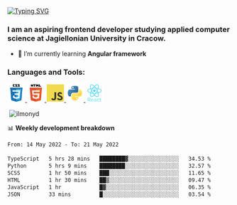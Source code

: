 [![Typing SVG](https://readme-typing-svg.herokuapp.com?color=%23e07a5f&size=40&center=false&vCenter=true&multiline=true&width=900&height=70&lines=Hi%2C+my+name+is+Oleg)](https://git.io/typing-svg)

<h3>
  I am an aspiring frontend developer studying applied computer science at Jagiellonian University in Cracow.</h3>

- 🌱 I’m currently learning **Angular framework**

<p align="left">
</p>


<h3 align="left">Languages and Tools:</h3>
<p align="left"> <a href="https://www.w3schools.com/css/" target="_blank" rel="noreferrer"> <img src="https://raw.githubusercontent.com/devicons/devicon/master/icons/css3/css3-original-wordmark.svg" alt="css3" width="40" height="40"/> </a> <a href="https://www.w3.org/html/" target="_blank" rel="noreferrer"> <img src="https://raw.githubusercontent.com/devicons/devicon/master/icons/html5/html5-original-wordmark.svg" alt="html5" width="40" height="40"/> </a> <a href="https://developer.mozilla.org/en-US/docs/Web/JavaScript" target="_blank" rel="noreferrer"> <img src="https://raw.githubusercontent.com/devicons/devicon/master/icons/javascript/javascript-original.svg" alt="javascript" width="40" height="40"/> </a> <a href="https://www.python.org" target="_blank" rel="noreferrer"> <img src="https://raw.githubusercontent.com/devicons/devicon/master/icons/python/python-original.svg" alt="python" width="40" height="40"/> </a> <a href="https://reactjs.org/" target="_blank" rel="noreferrer"> <img src="https://raw.githubusercontent.com/devicons/devicon/master/icons/react/react-original-wordmark.svg" alt="react" width="40" height="40"/> </a> </p>

<p>&nbsp;<img align="center" src="https://github-readme-stats.vercel.app/api?username=ilmonyd&show_icons=true&theme=calm&locale=en" alt="ilmonyd" /></p>


📊 **Weekly development breakdown**
<!--START_SECTION:waka-->

```text
From: 14 May 2022 - To: 21 May 2022

TypeScript   5 hrs 28 mins   ████████▓░░░░░░░░░░░░░░░░   34.53 %
Python       5 hrs 9 mins    ████████░░░░░░░░░░░░░░░░░   32.57 %
SCSS         1 hr 50 mins    ███░░░░░░░░░░░░░░░░░░░░░░   11.65 %
HTML         1 hr 30 mins    ██▒░░░░░░░░░░░░░░░░░░░░░░   09.47 %
JavaScript   1 hr            █▓░░░░░░░░░░░░░░░░░░░░░░░   06.35 %
JSON         33 mins         █░░░░░░░░░░░░░░░░░░░░░░░░   03.54 %
```

<!--END_SECTION:waka-->
